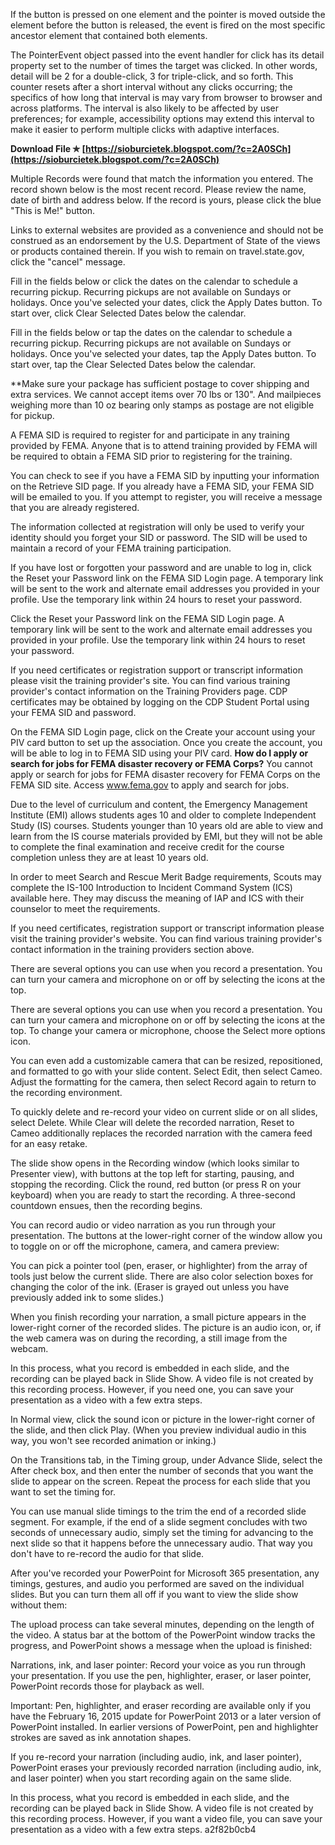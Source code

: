 
 
If the button is pressed on one element and the pointer is moved outside the element before the button is released, the event is fired on the most specific ancestor element that contained both elements.
 
The PointerEvent object passed into the event handler for click has its detail property set to the number of times the target was clicked. In other words, detail will be 2 for a double-click, 3 for triple-click, and so forth. This counter resets after a short interval without any clicks occurring; the specifics of how long that interval is may vary from browser to browser and across platforms. The interval is also likely to be affected by user preferences; for example, accessibility options may extend this interval to make it easier to perform multiple clicks with adaptive interfaces.
 
**Download File ✯ [https://sioburcietek.blogspot.com/?c=2A0SCh](https://sioburcietek.blogspot.com/?c=2A0SCh)**


 
Multiple Records were found that match the information you entered. The record shown below is the most recent record. Please review the name, date of birth and address below. If the record is yours, please click the blue "This is Me!" button.
 
Links to external websites are provided as a convenience and should not be construed as an endorsement by the U.S. Department of State of the views or products contained therein. If you wish to remain on travel.state.gov, click the "cancel" message.
 
Fill in the fields below or click the dates on the calendar to schedule a recurring pickup. Recurring pickups are not available on Sundays or holidays. Once you've selected your dates, click the Apply Dates button. To start over, click Clear Selected Dates below the calendar.
 
Fill in the fields below or tap the dates on the calendar to schedule a recurring pickup. Recurring pickups are not available on Sundays or holidays. Once you've selected your dates, tap the Apply Dates button. To start over, tap the Clear Selected Dates below the calendar.
 
\*\*Make sure your package has sufficient postage to cover shipping and extra services. We cannot accept items over 70 lbs or 130". And mailpieces weighing more than 10 oz bearing only stamps as postage are not eligible for pickup.
 
A FEMA SID is required to register for and participate in any training provided by FEMA. Anyone that is to attend training provided by FEMA will be required to obtain a FEMA SID prior to registering for the training.
 
You can check to see if you have a FEMA SID by inputting your information on the Retrieve SID page. If you already have a FEMA SID, your FEMA SID will be emailed to you. If you attempt to register, you will receive a message that you are already registered.

The information collected at registration will only be used to verify your identity should you forget your SID or password. The SID will be used to maintain a record of your FEMA training participation.
 
If you have lost or forgotten your password and are unable to log in, click the Reset your Password link on the FEMA SID Login page. A temporary link will be sent to the work and alternate email addresses you provided in your profile. Use the temporary link within 24 hours to reset your password.
 
Click the Reset your Password link on the FEMA SID Login page. A temporary link will be sent to the work and alternate email addresses you provided in your profile. Use the temporary link within 24 hours to reset your password.
 
If you need certificates or registration support or transcript information please visit the training provider's site. You can find various training provider's contact information on the Training Providers page. CDP certificates may be obtained by logging on the CDP Student Portal using your FEMA SID and password.
 
On the FEMA SID Login page, click on the Create your account using your PIV card button to set up the association. Once you create the account, you will be able to log in to FEMA SID using your PIV card. **How do I apply or search for jobs for FEMA disaster recovery or FEMA Corps?** You cannot apply or search for jobs for FEMA disaster recovery for FEMA Corps on the FEMA SID site. Access www.fema.gov to apply and search for jobs.
 
Due to the level of curriculum and content, the Emergency Management Institute (EMI) allows students ages 10 and older to complete Independent Study (IS) courses. Students younger than 10 years old are able to view and learn from the IS course materials provided by EMI, but they will not be able to complete the final examination and receive credit for the course completion unless they are at least 10 years old.
 
In order to meet Search and Rescue Merit Badge requirements, Scouts may complete the IS-100 Introduction to Incident Command System (ICS) available here. They may discuss the meaning of IAP and ICS with their counselor to meet the requirements.
 
If you need certificates, registration support or transcript information please visit the training provider's website. You can find various training provider's contact information in the training providers section above.
 
There are several options you can use when you record a presentation. You can turn your camera and microphone on or off by selecting the icons at the top.

There are several options you can use when you record a presentation. You can turn your camera and microphone on or off by selecting the icons at the top. To change your camera or microphone, choose the Select more options icon.

You can even add a customizable camera that can be resized, repositioned, and formatted to go with your slide content. Select Edit, then select Cameo. Adjust the formatting for the camera, then select Record again to return to the recording environment.
 
To quickly delete and re-record your video on current slide or on all slides, select Delete. While Clear will delete the recorded narration, Reset to Cameo additionally replaces the recorded narration with the camera feed for an easy retake.
 
The slide show opens in the Recording window (which looks similar to Presenter view), with buttons at the top left for starting, pausing, and stopping the recording. Click the round, red button (or press R on your keyboard) when you are ready to start the recording. A three-second countdown ensues, then the recording begins.
 
You can record audio or video narration as you run through your presentation. The buttons at the lower-right corner of the window allow you to toggle on or off the microphone, camera, and camera preview:
 
You can pick a pointer tool (pen, eraser, or highlighter) from the array of tools just below the current slide. There are also color selection boxes for changing the color of the ink. (Eraser is grayed out unless you have previously added ink to some slides.)
 
When you finish recording your narration, a small picture appears in the lower-right corner of the recorded slides. The picture is an audio icon, or, if the web camera was on during the recording, a still image from the webcam.
 
In this process, what you record is embedded in each slide, and the recording can be played back in Slide Show. A video file is not created by this recording process. However, if you need one, you can save your presentation as a video with a few extra steps.
 
In Normal view, click the sound icon or picture in the lower-right corner of the slide, and then click Play. (When you preview individual audio in this way, you won't see recorded animation or inking.)
 
On the Transitions tab, in the Timing group, under Advance Slide, select the After check box, and then enter the number of seconds that you want the slide to appear on the screen. Repeat the process for each slide that you want to set the timing for.
 
You can use manual slide timings to the trim the end of a recorded slide segment. For example, if the end of a slide segment concludes with two seconds of unnecessary audio, simply set the timing for advancing to the next slide so that it happens before the unnecessary audio. That way you don't have to re-record the audio for that slide.
 
After you've recorded your PowerPoint for Microsoft 365 presentation, any timings, gestures, and audio you performed are saved on the individual slides. But you can turn them all off if you want to view the slide show without them:
 
The upload process can take several minutes, depending on the length of the video. A status bar at the bottom of the PowerPoint window tracks the progress, and PowerPoint shows a message when the upload is finished:
 
Narrations, ink, and laser pointer: Record your voice as you run through your presentation. If you use the pen, highlighter, eraser, or laser pointer, PowerPoint records those for playback as well.
 
Important: Pen, highlighter, and eraser recording are available only if you have the February 16, 2015 update for PowerPoint 2013 or a later version of PowerPoint installed. In earlier versions of PowerPoint, pen and highlighter strokes are saved as ink annotation shapes.
 
If you re-record your narration (including audio, ink, and laser pointer), PowerPoint erases your previously recorded narration (including audio, ink, and laser pointer) when you start recording again on the same slide.
 
In this process, what you record is embedded in each slide, and the recording can be played back in Slide Show. A video file is not created by this recording process. However, if you want a video file, you can save your presentation as a video with a few extra steps.
 a2f82b0cb4
 
